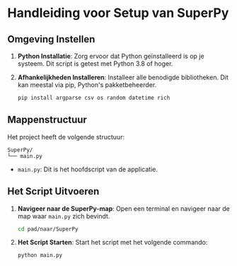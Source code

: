 # Handleiding voor Setup van SuperPy

## Omgeving Instellen

1. **Python Installatie**: Zorg ervoor dat Python geïnstalleerd is op je systeem. Dit script is getest met Python 3.8 of hoger.
2. **Afhankelijkheden Installeren**: Installeer alle benodigde bibliotheken. Dit kan meestal via pip, Python's pakketbeheerder.

   ```bash
   pip install argparse csv os random datetime rich
   ```

## Mappenstructuur

Het project heeft de volgende structuur:

```
SuperPy/
└── main.py
```

- `main.py`: Dit is het hoofdscript van de applicatie.

## Het Script Uitvoeren

1. **Navigeer naar de SuperPy-map**: Open een terminal en navigeer naar de map waar `main.py` zich bevindt.

   ```bash
   cd pad/naar/SuperPy
   ```

2. **Het Script Starten**: Start het script met het volgende commando:

   ```bash
   python main.py
   ```